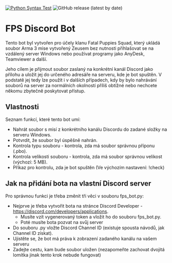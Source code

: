 [![Python Syntax Test](https://github.com/dartus95/fps_bot/actions/workflows/python-app.yml/badge.svg)](https://github.com/dartus95/fps_bot/actions/workflows/python-app.yml) 
![GitHub release (latest by date)](https://img.shields.io/github/v/release/dartus95/fps_bot)

<!-- ![Static Badge](https://img.shields.io/badge/Release%20Version-Version%201.1.0-brightgreen) -->

# FPS Discord Bot
Tento bot byl vytvořen pro účely klanu Fatal Puppies Squad, který ukládá soubor Arma 3 mise vytvořený Zeusem bez nutnosti přihlašovat se na vzdálený server Windows nebo používat programy jako AnyDesk, Teamviewer a další.

Jeho cílem je přijmout soubor zaslaný na konkrétní kanál Discord jako přílohu a uložit jej do určeného adresáře na serveru, kde je bot spuštěn. V podstatě jej tedy lze použít i v dalších případech, kdy by bylo nahrávání souborů na server za normálních okolností příliš obtížné nebo nechcete někomu zbytečně poskytovat přístup.

## Vlastnosti
Seznam funkcí, které tento bot umí:
* Nahrát soubor s misí z konkrétního kanálu Discordu do zadané složky na serveru Windows.
* Potvrdit, že soubor byl úspěšně nahrán.
* Kontrola typu souboru - kontrola, zda má soubor správnou příponu (.pbo).
* Kontrola velikosti souboru - kontrola, zda má soubor správnou velikost (výchozí: 5 MB).
* Příkaz pro kontrolu, zda je bot spuštěn (Ve výchozím nastavení: !check)

## Jak na přidání bota na vlastní Discord server
Pro správnou funkci je třeba změnit tři věci v souboru fps_bot.py:
* Nejprve je třeba vytvořit bota na stránce Discord Developer - https://discord.com/developers/applications.
    - Musíte vzít vygenerovaný token a vložit ho do souboru fps_bot.py.
    - Poté musíte bota pozvat na svůj server
* Do souboru .py vložte Discord Channel ID (existuje spousta návodů, jak Channel ID získat).
* Ujistěte se, že bot má práva k zobrazení zadaného kanálu na vašem serveru
* Zadejte cestu, kam bude soubor uložen (nezapomeňte zachovat dvojitá lomítka jinak tento krok nebude fungovat)
